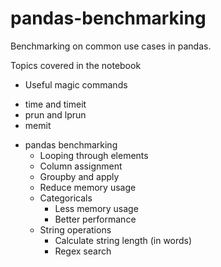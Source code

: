 # pandas-benchmarking
Benchmarking on common use cases in pandas.

Topics covered in the notebook 
- Useful magic commands
 + time and timeit   
 + prun and lprun
 + memit
- pandas benchmarking
  + Looping through elements
  + Column assignment
  + Groupby and apply
  + Reduce memory usage
  + Categoricals
    + Less memory usage
    + Better performance
  + String operations
    + Calculate string length (in words)
    + Regex search
